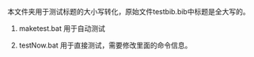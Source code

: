 
本文件夹用于测试标题的大小写转化，原始文件testbib.bib中标题是全大写的。


1. maketest.bat 用于自动测试

2. testNow.bat 用于直接测试，需要修改里面的命令信息。

